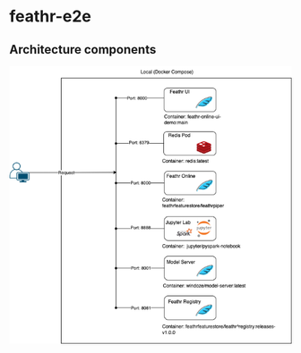 # feathr-e2e

## Architecture components
![Local](./architecture/docker-compose/docker-compose.drawio.png)